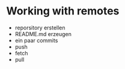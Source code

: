 # Working with remotes


- reporsitory erstellen
- README.md erzeugen
- ein paar commits 
- push
- fetch
- pull 
